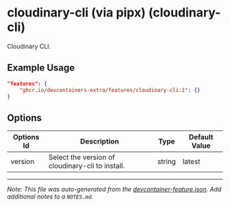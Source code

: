 
# cloudinary-cli (via pipx) (cloudinary-cli)

Cloudinary CLI.

## Example Usage

```json
"features": {
    "ghcr.io/devcontainers-extra/features/cloudinary-cli:1": {}
}
```

## Options

| Options Id | Description | Type | Default Value |
|-----|-----|-----|-----|
| version | Select the version of cloudinary-cli to install. | string | latest |



---

_Note: This file was auto-generated from the [devcontainer-feature.json](devcontainer-feature.json).  Add additional notes to a `NOTES.md`._

